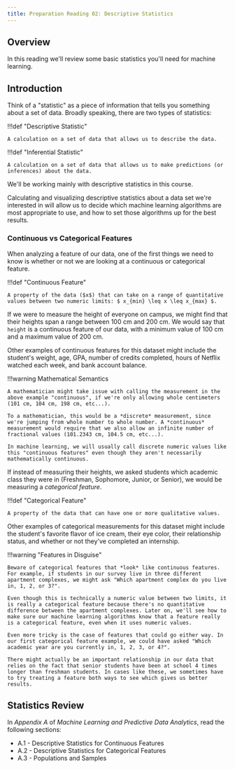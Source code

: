```yaml
---
title: Preparation Reading 02: Descriptive Statistics
---
```


## Overview

In this reading we'll review some basic statistics you'll need for machine learning.

## Introduction

Think of a "statistic" as a piece of information that tells you something about a set of data. Broadly speaking, there are two types of statistics: 

!!!def "Descriptive Statistic"

	A calculation on a set of data that allows us to describe the data.

!!!def "Inferential Statistic"

	A calculation on a set of data that allows us to make predictions (or inferences) about the data.

We'll be working mainly with descriptive statistics in this course. 

Calculating and visualizing descriptive statistics about a data set we're interested in will allow us to decide which machine learning algorithms are most appropriate to use, and how to set those algorithms up for the best results.

### Continuous vs Categorical Features

When analyzing a feature of our data, one of the first things we need to know is whether or not we are looking at a continuous or categorical feature.

!!!def "Continuous Feature"
	
	A property of the data ($x$) that can take on a range of quantitative values between two numeric limits: $ x_{min} \leq x \leq x_{max} $.

If we were to measure the height of everyone on campus, we might find that their heights span a range between 100 cm and 200 cm. We would say that `height` is a continuous feature of our data, with a minimum value of 100 cm and a maximum value of 200 cm.

Other examples of continuous features for this dataset might include the student's weight, age, GPA, number of credits completed, hours of Netflix watched each week, and bank account balance.

!!!warning Mathematical Semantics
	
	A mathematician might take issue with calling the measurement in the above example "continuous", if we're only allowing whole centimeters (101 cm, 104 cm, 198 cm, etc...).

	To a mathematician, this would be a *discrete* measurement, since we're jumping from whole number to whole number. A *continuous* measurement would require that we also allow an infinite number of fractional values (101.2343 cm, 104.5 cm, etc...).

	In machine learning, we will usually call discrete numeric values like this "continuous features" even though they aren't necessarily mathematically continuous. 

If instead of measuring their heights, we asked students which academic class they were in (Freshman, Sophomore, Junior, or Senior), we would be measuring a *categorical feature*.

!!!def "Categorical Feature"
	
	A property of the data that can have one or more qualitative values.

Other examples of categorical measurements for this dataset might include the student's favorite flavor of ice cream, their eye color, their relationship status, and whether or not they've completed an internship.

!!!warning "Features in Disguise"

	Beware of categorical features that *look* like continuous features. For example, if students in our survey live in three different apartment complexes, we might ask "Which apartment complex do you live in, 1, 2, or 3?".

	Even though this is technically a numeric value between two limits, it is really a categorical feature because there's no quantitative difference between the apartment complexes. Later on, we'll see how to make sure our machine learning algorithms know that a feature really is a categorical feature, even when it uses numeric values.

	Even more tricky is the case of features that could go either way. In our first categorical feature example, we could have asked "Which academic year are you currently in, 1, 2, 3, or 4?". 

	There might actually be an important relationship in our data that relies on the fact that senior students have been at school 4 times longer than freshman students. In cases like these, we sometimes have to try treating a feature both ways to see which gives us better results.

## Statistics Review

In _Appendix A_ of *Machine Learning and Predictive Data Analytics*, read the following sections:

* A.1 - Descriptive Statistics for Continuous Features
* A.2 - Descriptive Statistics for Categorical Features
* A.3 - Populations and Samples

